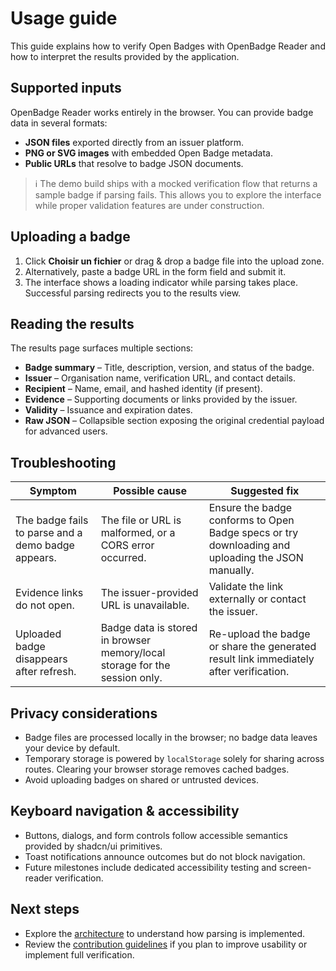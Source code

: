 # Usage guide

This guide explains how to verify Open Badges with OpenBadge Reader and how to interpret the results provided by the
application.

## Supported inputs

OpenBadge Reader works entirely in the browser. You can provide badge data in several formats:

- **JSON files** exported directly from an issuer platform.
- **PNG or SVG images** with embedded Open Badge metadata.
- **Public URLs** that resolve to badge JSON documents.

> ℹ️ The demo build ships with a mocked verification flow that returns a sample badge if parsing fails. This allows you to
> explore the interface while proper validation features are under construction.

## Uploading a badge

1. Click **Choisir un fichier** or drag & drop a badge file into the upload zone.
2. Alternatively, paste a badge URL in the form field and submit it.
3. The interface shows a loading indicator while parsing takes place. Successful parsing redirects you to the results view.

## Reading the results

The results page surfaces multiple sections:

- **Badge summary** – Title, description, version, and status of the badge.
- **Issuer** – Organisation name, verification URL, and contact details.
- **Recipient** – Name, email, and hashed identity (if present).
- **Evidence** – Supporting documents or links provided by the issuer.
- **Validity** – Issuance and expiration dates.
- **Raw JSON** – Collapsible section exposing the original credential payload for advanced users.

## Troubleshooting

| Symptom | Possible cause | Suggested fix |
| --- | --- | --- |
| The badge fails to parse and a demo badge appears. | The file or URL is malformed, or a CORS error occurred. | Ensure the badge conforms to Open Badge specs or try downloading and uploading the JSON manually. |
| Evidence links do not open. | The issuer-provided URL is unavailable. | Validate the link externally or contact the issuer. |
| Uploaded badge disappears after refresh. | Badge data is stored in browser memory/local storage for the session only. | Re-upload the badge or share the generated result link immediately after verification. |

## Privacy considerations

- Badge files are processed locally in the browser; no badge data leaves your device by default.
- Temporary storage is powered by `localStorage` solely for sharing across routes. Clearing your browser storage removes cached
  badges.
- Avoid uploading badges on shared or untrusted devices.

## Keyboard navigation & accessibility

- Buttons, dialogs, and form controls follow accessible semantics provided by shadcn/ui primitives.
- Toast notifications announce outcomes but do not block navigation.
- Future milestones include dedicated accessibility testing and screen-reader verification.

## Next steps

- Explore the [architecture](architecture.md) to understand how parsing is implemented.
- Review the [contribution guidelines](../CONTRIBUTING.md) if you plan to improve usability or implement full verification.
